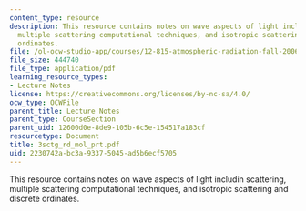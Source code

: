 ```yaml
---
content_type: resource
description: This resource contains notes on wave aspects of light includin scattering,
  multiple scattering computational techniques, and isotropic scattering and discrete
  ordinates.
file: /ol-ocw-studio-app/courses/12-815-atmospheric-radiation-fall-2006/2230742abc3a93375045ad5b6ecf5705_3sctg_rd_mol_prt.pdf
file_size: 444740
file_type: application/pdf
learning_resource_types:
- Lecture Notes
license: https://creativecommons.org/licenses/by-nc-sa/4.0/
ocw_type: OCWFile
parent_title: Lecture Notes
parent_type: CourseSection
parent_uid: 12600d0e-8de9-105b-6c5e-154517a183cf
resourcetype: Document
title: 3sctg_rd_mol_prt.pdf
uid: 2230742a-bc3a-9337-5045-ad5b6ecf5705
---
```

This resource contains notes on wave aspects of light includin scattering, multiple scattering computational techniques, and isotropic scattering and discrete ordinates.
